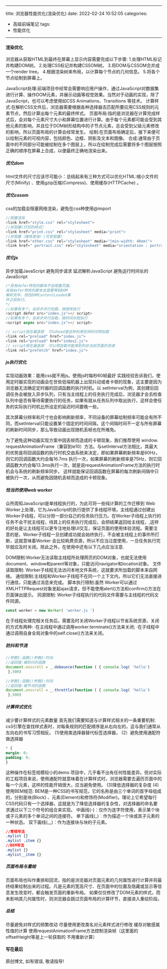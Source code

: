
---
title: 浏览器性能优化(渲染优化)
date: 2022-02-24 10:52:05
categories: 
- 高级前端笔记
tags: 
- 性能优化
---



#### 渲染优化
浏览器从获取HTML到最终在屏幕上显示内容需要完成以下步骤:
1.处理HTML标记并构建DOM树。
2.处理CSS标记并构建CSSOM树。
3.将DOM与CSSOM合并成一个render tree。
4.根据渲染树来布局，以计算每个节点的几何信息。
5.将各个节点绘制到屏幕上。


JavaScript处理:前端项目中经常会需要响应用户操作，通过JavaScript对数据集进行计算、操作DOM元素，并展示动画等视觉效果。当然对于动画的实现，除了JavaScript，也可以考虑使用如CSS Animations、Transitions 等技术。
计算样式:在解析CSS文件后，浏览器需要根据各种选择器去匹配所要应用CSS规则的元素节点，然后计算出每个元素的最终样式。
页面布局:指的是浏览器在计算完成样式后，会对每个元素尺寸大小和屏幕位置进行计算。由于每个元素都可能会受到其他元素的影响，并且位于DOM树形结构中的子节点元素，总会受到父级元素修改的影响，所以页面布局的计算会经常发生。
绘制:在页面布局确定后，接下来便可以绘制元素的可视内容，包括颜色、边框、阴影及文本和图像。
合成:通常由于页面中的不同部分可能被绘制在多个图层上，所以在绘制完成后需要将多个图层按照正确的顺序在屏幕上合成，以便最终正确地渲染出来。

##### 优化dom
html文件的尺寸应该尽可能小：总结起来有三种方式可以优化HTML:缩小文件的尺寸(Minify) 、使用gzip压缩(Compress)、使用缓存(HTTPCache) 。

##### 优化cssom
css的加载会阻塞网络渲染，避免在css种使用@import
```js
//阻塞渲染
<link href="style.css" rel="stylesheet">
//非阻塞(打印的样式）
<link href="print.css" rel="stylesheet" media="print">
//非阻塞（媒体查询）(可变阻塞）
<link href="other.css" rel="stylesheet" media="(min-width: 40em)">
<link href=" portrait.css" rel="stylesheet" media="orientation : portrait">
```

##### 优化js
异步加载JavaScript
避免同步请求
延迟解析JavaScript
避免运行时间长的JavaScript

```js
/*具有defer特性的脚本不会阻塞页面。
具有defer特性的脚本总是要等到DOM
解析完毕，但在DOMContentLoaded事
件之前执行。
*/
//如果有多个，会异步并行加载，按顺序执行
<script defer src="index.js"></ script>
//如果有多个，会异步并行加载，按时间长短执行
<script async src="index.js"></ script>
```
```js
// script放在最底部  可以head里这样利用空闲时间预加载
<link rel="preload" href="index.js">
<link rel="preload" href="index2.js">
// script放在最底部  可以预加载可能用到的非当前页面的资源
<link rel="prefetch" href="index.js">

```

##### js执行优化
实现动画效果：能用css就不用js。使用js时每秒60帧最好
实践经验告诉我们，使用定时器实现的动画会在世些低端机器上出现抖动或者卡顿的现象，这主要是因为浏览器无法确定定时器的回调函数的执行时机。以 setInterval为例，其创建后回调任务会被放入异步队列，只有当主线程上的任务执行完成后，浏览器才会去检查队列中是否有等待需要执行的任务，如果有就从任务队列中取出执行，这样会使任务的实际执行时机比所设定的延迟时间要晚一些。

其次屏幕分辨率和尺寸也会影响刷新频率，不同设备的屏幕绘制频率可能会有所不同，而setInterval只能设置某个固定的时间间隔，这个间隔时间不一定与所有屏幕的刷新时间同步，那么导致动画出现随机丢帧也在所难免。

为了避免这种动画实现方案中因丢帧而造成的卡顿现象，我们推荐使用
window. requestAnimationFrame（兼容到ie10）方法。与setInterval方法相比，其最大的优势是将回调函数的执行时机交由系统来决定，即如果屏幕刷新频率是60Hz，则它的回调函数大约会每16.7ms 执行一次，如果屏幕的刷新频率是75Hz，则它回调函数大约会每13.3ms执行一次，就是说requestAnimationFrame方法的执行时机会与系统的刷新频率同步。
这样就能保证回调函数在屏幕的每次刷新间隔中只被执行一次，从而避免因随机丢帧而造成的卡顿现象。

##### 恰当的使用web worker
众所周知JavaScript是单线程执行的，为此可将一些纯计算的工作迁移到 Web Worker上处理，它为JavaScript的执行提供了多线程环境，主线程通过创建出 Worker子线程，可以分担一部分自己的任务执行压力。在Worker子线程上执行的任务不会干扰主线程，待其上的任务执行完成后，会把结果返回给主线程，,这样的好处是让主线程可以更专注地处理UI交互，保证页面的使用体验流程。需要注意的是，Worker子线程一旦创建成功就会始终执行，不会被主线程上的事件所打断，这就意味着Worker 会比较耗费资源，所以不应当过度使用，一旦任务执行完毕就应及时关闭。除此之外，在使用中还有以下几点应当注意.

DOM限制:Worker无法读取主线程所处理网页的DOM对象，也就无法使用document、window和parent等对象，只能访问navigator和location对象。
文件读取限制: Worker子线程无法访问本地文件系统，这就要求所加载的脚本来自网络。
通信限制:主线程和Worker子线程不在同一个上下文内，所以它们无法直接进行通信，只能通过消息来完成。
脚本执行限制:虽然 Worker可以通过XMLHTTPRequest对象发起ajax请求，但不能使用alert()方法和confirm()方法在页面弹出提示。
同源限制: Worker子线程执行的代码文件需要与主线程的代码文件同源。
```js
const worker = new Worker( 'worker.js ')
```
在子线程处理完相关任务后，需要及时关闭Worker子线程以节省系统资源，关闭的方式有两种:
·在主线程中通过调用worker.terminate()方法来关闭;
·在子线程中通过调用自身全局对象中的self.close()方法来关闭。


##### 防抖和节流
```js
//参数1:函数//参数2:时间
//返回值:被防抖的函数
document.onscroll = _.debounce(function ( { console.log( 'hello')
 },500)
 
//参数1:函数//参数2:时间
//返回值:被节流的函数
document.onscroll = _.throttle(function ( { console.log( 'hello')
 },500)
```

##### 计算样式优化
减少要计算样式的元素数量
首先我们需要知道与计算样式相关的一条重要机制: csS引擎在查找样式表时，对每条规则的匹配顺序是从右向左的，这与我们通常从左向右的书写习惯相反。
(1)使用类选择器替代标签选择器，
(2）避免使用通配符做选择器
```css
* {
margin: 0;
padding: 0;
}
```
这种操作在标签规模较小的demo 项目中，几乎看不出有任何性能差异。但对实际的工程项目来说，使用通配符就意味着在计算样式时，浏览器需要去遍历页面中的每一个元素，这样的性能开销很大，应当避免使用。
(3)降低选择器的复杂度
(4)使用BEM规范: BEM是一种CSS的书写规范，它的名称是由三个单词的首字母组成的，分别是块(Block) 、元素(Element)和修饰符(Modifier)。理论上它希望每行CSS代码只有一个选择器，这就是为了降低选择器的复杂性，对选择器的命名要求通过以下三个符号的组合来实现。
中画线(-)︰仅作为连字符使用，表示某个块或子元素的多个单词之间的连接符。
单下画线(\_)︰作为描述一个块或其子元素的一种状态。
双下画线(\_\_)︰作为连接块与块的子元素。
```css
//常规写法
.mylist {}
.mylist .item {}
//BEM写法
.mylist {}
.mylist__item {}
```

##### 页面布局与重绘
页面布局也叫作重排和回流，指的是浏览器对页面元素的几何属性进行计算并将最终结果绘制出来的过程。凡是元素的宽高尺寸、在页面中的位置及隐藏或显示等信息发生改变时，都会触发页面的重新布局。
如果仅仅修改了DOM元素的样式，而未影响其几何属性时，则浏览器会跳过页面布局的计算环节，直接进入重绘阶段。

##### 总结
尽量避免对样式的频繁改动
尽量使用更改类名对元素样式进行修改
缓存对敏感属性值的计算
使用requestAnimationFrame方法控制渲染帧（这里面的offsetHeight等是上一轮获取的 不用重新计算）




#### 写在最后

原创博文, 如有错误, 敬请指导!